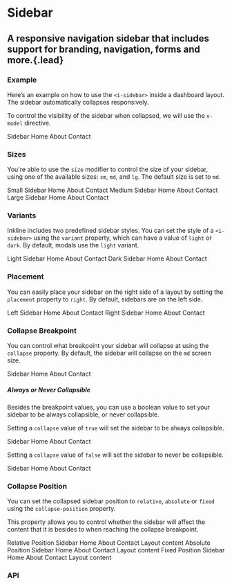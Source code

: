 # Sidebar
## A responsive navigation sidebar that includes support for branding, navigation, forms and more.{.lead}

### Example
Here’s an example on how to use the `<i-sidebar>` inside a dashboard layout. The sidebar automatically collapses responsively.

To control the visibility of the sidebar when collapsed, we will use the `v-model` directive.

<i-code-preview title="Sidebar Example" link="https://github.com/inkline/inkline/tree/master/src/components/Sidebar">

<i-layout class="sidebar-layout-example -lg">
    <i-layout-header class="_padding-0">
        <i-navbar :collapse="false">
            <i-navbar-brand>Sidebar</i-navbar-brand>
            <i-hamburger-menu class="_visible-md-and-down" :active="collapsed" @click="collapsed = !collapsed"></i-hamburger-menu>
        </i-navbar>
    </i-layout-header>
    <i-layout vertical>
        <i-sidebar v-model="collapsed" collapse-position="absolute">
            <i-nav vertical>
                <i-nav-item :to="{ name: 'docs-components-sidebar' }">Home</i-nav-item>
                <i-nav-item :to="{ name: 'index' }">About</i-nav-item>
                <i-nav-item :to="{ name: 'index' }">Contact</i-nav-item>
            </i-nav>
        </i-sidebar>
        <i-layout-content></i-layout-content>
    </i-layout>
</i-layout>

<template slot="html">

~~~html
<i-layout>
    <i-layout-header class="_padding-0">
        <i-navbar :collapse="false">
            <i-navbar-brand>Navbar</i-navbar-brand>
            <i-hamburger-menu class="_visible-md-and-down" :active="collapsed" @click="collapsed = !collapsed"></i-hamburger-menu>
        </i-navbar>
    </i-layout-header>
    <i-layout vertical>
        <i-sidebar v-model="collapsed">
            <i-nav vertical>
                <i-nav-item to="/">Home</i-nav-item>
                <i-nav-item to="/about">About</i-nav-item>
                <i-nav-item to="/contact">Contact</i-nav-item>
            </i-nav>
        </i-sidebar>
        <i-layout-content></i-layout-content>
    </i-layout>
</i-layout>
~~~

</template>
<template slot="js">

~~~js
export default {
    name: 'DashboardLayout',
    data() {
        return {
            collapsed: false
        };
    }
}
~~~

</template>
</i-code-preview>

### Sizes
You're able to use the `size` modifier to control the size of your sidebar, using one of the available sizes: `sm`, `md`, and `lg`. 
The default size is set to `md`.

<i-code-preview title="Sidebar Sizes" link="https://github.com/inkline/inkline/tree/master/src/components/Sidebar">

<i-layout class="sidebar-layout-example -sm">
    <i-layout-header class="_padding-0">
        <i-navbar :collapse="false">
            <i-navbar-brand>Small Sidebar</i-navbar-brand>
            <i-hamburger-menu class="_visible-md-and-down" :active="collapsedSizesSm" @click="collapsedSizesSm = !collapsedSizesSm"></i-hamburger-menu>
        </i-navbar>
    </i-layout-header>
    <i-layout vertical>
        <i-sidebar size="sm" collapse-position="absolute" v-model="collapsedSizesSm">
            <i-nav vertical>
                <i-nav-item :to="{ name: 'docs-components-sidebar' }">Home</i-nav-item>
                <i-nav-item :to="{ name: 'index' }">About</i-nav-item>
                <i-nav-item :to="{ name: 'index' }">Contact</i-nav-item>
            </i-nav>
        </i-sidebar>
        <i-layout-content></i-layout-content>
    </i-layout>
</i-layout>

<i-layout class="sidebar-layout-example -sm _margin-top-1">
    <i-layout-header class="_padding-0">
        <i-navbar :collapse="false">
            <i-navbar-brand>Medium Sidebar</i-navbar-brand>
            <i-hamburger-menu class="_visible-md-and-down" :active="collapsedSizesMd" @click="collapsedSizesMd = !collapsedSizesMd"></i-hamburger-menu>
        </i-navbar>
    </i-layout-header>
    <i-layout vertical>
        <i-sidebar size="md" collapse-position="absolute" v-model="collapsedSizesMd">
            <i-nav vertical>
                <i-nav-item :to="{ name: 'docs-components-sidebar' }">Home</i-nav-item>
                <i-nav-item :to="{ name: 'index' }">About</i-nav-item>
                <i-nav-item :to="{ name: 'index' }">Contact</i-nav-item>
            </i-nav>
        </i-sidebar>
        <i-layout-content></i-layout-content>
    </i-layout>
</i-layout>

<i-layout class="sidebar-layout-example -sm _margin-top-1">
    <i-layout-header class="_padding-0">
        <i-navbar :collapse="false">
            <i-navbar-brand>Large Sidebar</i-navbar-brand>
            <i-hamburger-menu class="_visible-md-and-down" :active="collapsedSizesLg" @click="collapsedSizesLg = !collapsedSizesLg"></i-hamburger-menu>
        </i-navbar>
    </i-layout-header>
    <i-layout vertical>
        <i-sidebar size="lg" collapse-position="absolute" v-model="collapsedSizesLg">
            <i-nav vertical>
                <i-nav-item :to="{ name: 'docs-components-sidebar' }">Home</i-nav-item>
                <i-nav-item :to="{ name: 'index' }">About</i-nav-item>
                <i-nav-item :to="{ name: 'index' }">Contact</i-nav-item>
            </i-nav>
        </i-sidebar>
        <i-layout-content></i-layout-content>
    </i-layout>
</i-layout>


<template slot="html">

~~~html
<i-layout>
    <i-layout-header class="_padding-0">
        <i-navbar :collapse="false">
            <i-navbar-brand>Small Sidebar</i-navbar-brand>
            <i-hamburger-menu class="_visible-md-and-down" :active="collapsed" @click="collapsed = !collapsed"></i-hamburger-menu>
        </i-navbar>
    </i-layout-header>
    <i-layout vertical>
        <i-sidebar size="sm" v-model="collapsed">
            <i-nav vertical>
                <i-nav-item to="/">Home</i-nav-item>
                <i-nav-item to="/about">About</i-nav-item>
                <i-nav-item to="/contact">Contact</i-nav-item>
            </i-nav>
        </i-sidebar>
        <i-layout-content></i-layout-content>
    </i-layout>
</i-layout>
~~~
~~~html
<i-layout>
    <i-layout-header class="_padding-0">
        <i-navbar :collapse="false">
            <i-navbar-brand>Small Sidebar</i-navbar-brand>
            <i-hamburger-menu class="_visible-md-and-down" :active="collapsed" @click="collapsed = !collapsed"></i-hamburger-menu>
        </i-navbar>
    </i-layout-header>
    <i-layout vertical>
        <i-sidebar size="md" v-model="collapsed">
            <i-nav vertical>
                <i-nav-item to="/">Home</i-nav-item>
                <i-nav-item to="/about">About</i-nav-item>
                <i-nav-item to="/contact">Contact</i-nav-item>
            </i-nav>
        </i-sidebar>
        <i-layout-content></i-layout-content>
    </i-layout>
</i-layout>
~~~
~~~html
<i-layout>
    <i-layout-header class="_padding-0">
        <i-navbar :collapse="false">
            <i-navbar-brand>Small Sidebar</i-navbar-brand>
            <i-hamburger-menu class="_visible-md-and-down" :active="collapsed" @click="collapsed = !collapsed"></i-hamburger-menu>
        </i-navbar>
    </i-layout-header>
    <i-layout vertical>
        <i-sidebar size="lg" v-model="collapsed">
            <i-nav vertical>
                <i-nav-item to="/">Home</i-nav-item>
                <i-nav-item to="/about">About</i-nav-item>
                <i-nav-item to="/contact">Contact</i-nav-item>
            </i-nav>
        </i-sidebar>
        <i-layout-content></i-layout-content>
    </i-layout>
</i-layout>
~~~

</template>
<template slot="js">

~~~js
export default {
    name: 'DashboardLayout',
    data() {
        return {
            collapsed: false
        };
    }
}
~~~

</template>
</i-code-preview>

### Variants
Inkline includes two predefined sidebar styles. You can set the style of a `<i-sidebar>` using the `variant` property, which can have a value of `light` or `dark`. By default, modals use the `light` variant.

<i-code-preview title="Sidebar Variants" link="https://github.com/inkline/inkline/tree/master/src/components/Sidebar">

<i-layout class="sidebar-layout-example">
    <i-layout-header class="_padding-0">
        <i-navbar variant="light" :collapse="false">
            <i-navbar-brand>Light Sidebar</i-navbar-brand>
            <i-hamburger-menu variant="light" class="_visible-md-and-down" :active="collapsedVariantsLight" @click="collapsedVariantsLight = !collapsedVariantsLight"></i-hamburger-menu>
        </i-navbar>
    </i-layout-header>
    <i-layout vertical>
        <i-sidebar variant="light" collapse-position="absolute" v-model="collapsedVariantsLight">
            <i-nav vertical>
                <i-nav-item :to="{ name: 'docs-components-sidebar' }">Home</i-nav-item>
                <i-nav-item :to="{ name: 'index' }">About</i-nav-item>
                <i-nav-item :to="{ name: 'index' }">Contact</i-nav-item>
            </i-nav>
        </i-sidebar>
        <i-layout-content></i-layout-content>
    </i-layout>
</i-layout>

<i-layout class="sidebar-layout-example _margin-top-1">
    <i-layout-header class="_padding-0">
        <i-navbar variant="dark" :collapse="false">
            <i-navbar-brand>Dark Sidebar</i-navbar-brand>
            <i-hamburger-menu variant="dark" class="_visible-md-and-down" :active="collapsedVariantsDark" @click="collapsedVariantsDark = !collapsedVariantsDark"></i-hamburger-menu>
        </i-navbar>
    </i-layout-header>
    <i-layout vertical>
        <i-sidebar variant="dark" collapse-position="absolute" v-model="collapsedVariantsDark">
            <i-nav vertical>
                <i-nav-item :to="{ name: 'docs-components-sidebar' }">Home</i-nav-item>
                <i-nav-item :to="{ name: 'index' }">About</i-nav-item>
                <i-nav-item :to="{ name: 'index' }">Contact</i-nav-item>
            </i-nav>
        </i-sidebar>
    </i-layout>
</i-layout>

<template slot="html">

~~~html
<i-layout>
    <i-layout-header class="_padding-0">
        <i-navbar variant="light" :collapse="false">
            <i-navbar-brand>Light Sidebar</i-navbar-brand>
            <i-hamburger-menu variant="light" class="_visible-md-and-down" :active="collapsed" @click="collapsed = !collapsed"></i-hamburger-menu>
        </i-navbar>
    </i-layout-header>
    <i-layout vertical>
        <i-sidebar variant="light" v-model="collapsed">
            <i-nav vertical>
                <i-nav-item to="/">Home</i-nav-item>
                <i-nav-item to="/about">About</i-nav-item>
                <i-nav-item to="/contact">Contact</i-nav-item>
            </i-nav>
        </i-sidebar>
        <i-layout-content></i-layout-content>
    </i-layout>
</i-layout>
~~~
~~~html
<i-layout>
    <i-layout-header class="_padding-0">
        <i-navbar variant="dark" :collapse="false">
            <i-navbar-brand>Dark Sidebar</i-navbar-brand>
            <i-hamburger-menu variant="dark" class="_visible-md-and-down" :active="collapsed" @click="collapsed = !collapsed"></i-hamburger-menu>
        </i-navbar>
    </i-layout-header>
    <i-layout vertical>
        <i-sidebar variant="dark" v-model="collapsed">
            <i-nav vertical>
                <i-nav-item to="/">Home</i-nav-item>
                <i-nav-item to="/about">About</i-nav-item>
                <i-nav-item to="/contact">Contact</i-nav-item>
            </i-nav>
        </i-sidebar>
        <i-layout-content></i-layout-content>
    </i-layout>
</i-layout>
~~~

</template>
<template slot="js">

~~~js
export default {
    name: 'DashboardLayout',
    data() {
        return {
            collapsed: false
        };
    }
}
~~~

</template>
</i-code-preview>


### Placement
You can easily place your sidebar on the right side of a layout by setting the `placement` property to `right`. By default, sidebars are on the left side.

<i-code-preview title="Sidebar Placement" link="https://github.com/inkline/inkline/tree/master/src/components/Sidebar">

<i-layout class="sidebar-layout-example">
    <i-layout-header class="_padding-0">
        <i-navbar :collapse="false">
            <i-navbar-brand>Left Sidebar</i-navbar-brand>
            <i-hamburger-menu class="_visible-md-and-down" :active="collapsedPlacementLeft" @click="collapsedPlacementLeft = !collapsedPlacementLeft"></i-hamburger-menu>
        </i-navbar>
    </i-layout-header>
    <i-layout vertical>
        <i-sidebar collapse-position="absolute" placement="left" v-model="collapsedPlacementLeft">
            <i-nav vertical>
                <i-nav-item :to="{ name: 'docs-components-sidebar' }">Home</i-nav-item>
                <i-nav-item :to="{ name: 'index' }">About</i-nav-item>
                <i-nav-item :to="{ name: 'index' }">Contact</i-nav-item>
            </i-nav>
        </i-sidebar>
        <i-layout-content></i-layout-content>
    </i-layout>
</i-layout>

<i-layout class="sidebar-layout-example _margin-top-1">
    <i-layout-header class="_padding-0">
        <i-navbar :collapse="false">
            <i-navbar-brand>Right Sidebar</i-navbar-brand>
            <i-hamburger-menu class="_visible-md-and-down" :active="collapsedPlacementRight" @click="collapsedPlacementRight = !collapsedPlacementRight"></i-hamburger-menu>
        </i-navbar>
    </i-layout-header>
    <i-layout vertical>
        <i-layout-content></i-layout-content>
        <i-sidebar collapse-position="absolute" placement="right" v-model="collapsedPlacementRight">
            <i-nav vertical>
                <i-nav-item :to="{ name: 'docs-components-sidebar' }">Home</i-nav-item>
                <i-nav-item :to="{ name: 'index' }">About</i-nav-item>
                <i-nav-item :to="{ name: 'index' }">Contact</i-nav-item>
            </i-nav>
        </i-sidebar>
    </i-layout>
</i-layout>

<template slot="html">

~~~html
<i-layout">
    <i-layout-header class="_padding-0">
        <i-navbar :collapse="false">
            <i-navbar-brand>Left Sidebar</i-navbar-brand>
            <i-hamburger-menu class="_visible-md-and-down" :active="collapsed" @click="collapsed = !collapsed"></i-hamburger-menu>
        </i-navbar>
    </i-layout-header>
    <i-layout vertical>
        <i-sidebar placement="left" v-model="collapsed">
            <i-nav vertical>
                <i-nav-item to="/">Home</i-nav-item>
                <i-nav-item to="/about">About</i-nav-item>
                <i-nav-item to="/contact">Contact</i-nav-item>
            </i-nav>
        </i-sidebar>
        <i-layout-content></i-layout-content>
    </i-layout>
</i-layout>
~~~

~~~html
<i-layout">
    <i-layout-header class="_padding-0">
        <i-navbar :collapse="false">
            <i-navbar-brand>Right Sidebar</i-navbar-brand>
            <i-hamburger-menu class="_visible-md-and-down" :active="collapsed" @click="collapsed = !collapsed"></i-hamburger-menu>
        </i-navbar>
    </i-layout-header>
    <i-layout vertical>
        <i-layout-content></i-layout-content>
        <i-sidebar placement="right" v-model="collapsed">
            <i-nav vertical>
                <i-nav-item to="/">Home</i-nav-item>
                <i-nav-item to="/about">About</i-nav-item>
                <i-nav-item to="/contact">Contact</i-nav-item>
            </i-nav>
        </i-sidebar>
    </i-layout>
</i-layout>
~~~

</template>
<template slot="js">

~~~js
export default {
    name: 'DashboardLayout',
    data() {
        return {
            collapsed: false
        };
    }
}
~~~

</template>
</i-code-preview>

### Collapse Breakpoint
You can control what breakpoint your sidebar will collapse at using the `collapse` property. By default, the sidebar will collapse on the `md` screen size.

<i-code-preview title="Collapse Breakpoint Example" link="https://github.com/inkline/inkline/tree/master/src/components/Sidebar">

<i-layout class="sidebar-layout-example">
    <i-layout-header class="_padding-0">
        <i-navbar :collapse="false">
            <i-navbar-brand>Sidebar</i-navbar-brand>
            <i-hamburger-menu class="_visible-lg-and-down" :active="collapsedBreakpointLg" @click="collapsedBreakpointLg = !collapsedBreakpointLg"></i-hamburger-menu>
        </i-navbar>
    </i-layout-header>
    <i-layout vertical>
        <i-sidebar collapse-position="absolute" collapse="lg" v-model="collapsedBreakpointLg">
            <i-nav vertical>
                <i-nav-item :to="{ name: 'docs-components-sidebar' }">Home</i-nav-item>
                <i-nav-item :to="{ name: 'index' }">About</i-nav-item>
                <i-nav-item :to="{ name: 'index' }">Contact</i-nav-item>
            </i-nav>
        </i-sidebar>
        <i-layout-content></i-layout-content>
    </i-layout>
</i-layout>

<template slot="html">

~~~html
<i-layout">
    <i-layout-header class="_padding-0">
        <i-navbar :collapse="false">
            <i-navbar-brand>Sidebar</i-navbar-brand>
            <i-hamburger-menu class="_visible-lg-and-down" :active="collapsed" @click="collapsed = !collapsed"></i-hamburger-menu>
        </i-navbar>
    </i-layout-header>
    <i-layout vertical>
        <i-sidebar collapse="lg" v-model="collapsed">
            <i-nav vertical>
                <i-nav-item to="/">Home</i-nav-item>
                <i-nav-item to="/about">About</i-nav-item>
                <i-nav-item to="/contact">Contact</i-nav-item>
            </i-nav>
        </i-sidebar>
        <i-layout-content></i-layout-content>
    </i-layout>
</i-layout>
~~~

</template>
<template slot="js">

~~~js
export default {
    name: 'DashboardLayout',
    data() {
        return {
            collapsed: false
        };
    }
}
~~~

</template>
</i-code-preview>

##### Always or Never Collapsible

Besides the breakpoint values, you can use a boolean value to set your sidebar to be always collapsible, or never collapsible.

Setting a `collapse` value of `true` will set the sidebar to be always collapsible.

<i-code-preview title="Always Collapsible Example" link="https://github.com/inkline/inkline/tree/master/src/components/Sidebar">

<i-layout class="sidebar-layout-example">
    <i-layout-header class="_padding-0">
        <i-navbar :collapse="false">
            <i-navbar-brand>Sidebar</i-navbar-brand>
            <i-hamburger-menu :active="collapsedBreakpointAlways" @click="collapsedBreakpointAlways = !collapsedBreakpointAlways"></i-hamburger-menu>
        </i-navbar>
    </i-layout-header>
    <i-layout vertical>
        <i-sidebar collapse-position="absolute" :collapse="true" v-model="collapsedBreakpointAlways">
            <i-nav vertical>
                <i-nav-item :to="{ name: 'docs-components-sidebar' }">Home</i-nav-item>
                <i-nav-item :to="{ name: 'index' }">About</i-nav-item>
                <i-nav-item :to="{ name: 'index' }">Contact</i-nav-item>
            </i-nav>
        </i-sidebar>
        <i-layout-content></i-layout-content>
    </i-layout>
</i-layout>

<template slot="html">

~~~html
<i-layout">
    <i-layout-header class="_padding-0">
        <i-navbar :collapse="false">
            <i-navbar-brand>Sidebar</i-navbar-brand>
            <i-hamburger-menu :active="collapsed" @click="collapsed = !collapsed"></i-hamburger-menu>
        </i-navbar>
    </i-layout-header>
    <i-layout vertical>
        <i-sidebar :collapse="true" v-model="collapsed">
            <i-nav vertical>
                <i-nav-item to="/">Home</i-nav-item>
                <i-nav-item to="/about">About</i-nav-item>
                <i-nav-item to="/contact">Contact</i-nav-item>
            </i-nav>
        </i-sidebar>
        <i-layout-content></i-layout-content>
    </i-layout>
</i-layout>
~~~

</template>
<template slot="js">

~~~js
export default {
    name: 'DashboardLayout',
    data() {
        return {
            collapsed: false
        };
    }
}
~~~

</template>
</i-code-preview>

Setting a `collapse` value of `false` will set the sidebar to never be collapsible.

<i-code-preview title="Never Collapsible Example" link="https://github.com/inkline/inkline/tree/master/src/components/Sidebar">

<i-layout class="sidebar-layout-example">
    <i-layout-header class="_padding-0">
        <i-navbar :collapse="false">
            <i-navbar-brand>Sidebar</i-navbar-brand>
        </i-navbar>
    </i-layout-header>
    <i-layout vertical>
        <i-sidebar collapse-position="absolute" :collapse="false">
            <i-nav vertical>
                <i-nav-item :to="{ name: 'docs-components-sidebar' }">Home</i-nav-item>
                <i-nav-item :to="{ name: 'index' }">About</i-nav-item>
                <i-nav-item :to="{ name: 'index' }">Contact</i-nav-item>
            </i-nav>
        </i-sidebar>
        <i-layout-content></i-layout-content>
    </i-layout>
</i-layout>

<template slot="html">

~~~html
<i-layout">
    <i-layout-header class="_padding-0">
        <i-navbar :collapse="false">
            <i-navbar-brand>Sidebar</i-navbar-brand>
        </i-navbar>
    </i-layout-header>
    <i-layout vertical>
        <i-sidebar :collapse="false">
            <i-nav vertical>
                <i-nav-item to="/">Home</i-nav-item>
                <i-nav-item to="/about">About</i-nav-item>
                <i-nav-item to="/contact">Contact</i-nav-item>
            </i-nav>
        </i-sidebar>
        <i-layout-content></i-layout-content>
    </i-layout>
</i-layout>
~~~

</template>
<template slot="js">

~~~js
export default {
    name: 'DashboardLayout',
    data() {
        return {
            collapsed: false
        };
    }
}
~~~

</template>
</i-code-preview>

### Collapse Position
You can set the collapsed sidebar position to `relative`, `absolute` or `fixed` using the `collapse-position` property. 

This property allows you to control whether the sidebar will affect the content that it is besides to when reaching the collapse breakpoint. 

<i-code-preview title="Sidebar Collapse Position" link="https://github.com/inkline/inkline/tree/master/src/components/Sidebar">

<i-layout class="sidebar-layout-example">
    <i-layout-header class="_padding-0">
        <i-navbar :collapse="false">
            <i-navbar-brand>Relative Position Sidebar</i-navbar-brand>
            <i-hamburger-menu :active="collapsedPositionRelative" @click="collapsedPositionRelative = !collapsedPositionRelative"></i-hamburger-menu>
        </i-navbar>
    </i-layout-header>
    <i-layout vertical>
        <i-sidebar :collapse="true" collapse-position="relative" v-model="collapsedPositionRelative">
            <i-nav vertical>
                <i-nav-item :to="{ name: 'docs-components-sidebar' }">Home</i-nav-item>
                <i-nav-item :to="{ name: 'index' }">About</i-nav-item>
                <i-nav-item :to="{ name: 'index' }">Contact</i-nav-item>
            </i-nav>
        </i-sidebar>
        <i-layout-content class="_display-flex _justify-content-center _align-items-center">Layout content</i-layout-content>
    </i-layout>
</i-layout>


<i-layout class="sidebar-layout-example _margin-top-1">
    <i-layout-header class="_padding-0">
        <i-navbar :collapse="false">
            <i-navbar-brand>Absolute Position Sidebar</i-navbar-brand>
            <i-hamburger-menu :active="collapsedPositionAbsolute" @click="collapsedPositionAbsolute = !collapsedPositionAbsolute"></i-hamburger-menu>
        </i-navbar>
    </i-layout-header>
    <i-layout vertical>
        <i-sidebar :collapse="true" collapse-position="absolute" v-model="collapsedPositionAbsolute">
            <i-nav vertical>
                <i-nav-item :to="{ name: 'docs-components-sidebar' }">Home</i-nav-item>
                <i-nav-item :to="{ name: 'index' }">About</i-nav-item>
                <i-nav-item :to="{ name: 'index' }">Contact</i-nav-item>
            </i-nav>
        </i-sidebar>
        <i-layout-content class="_display-flex _justify-content-center _align-items-center">Layout content</i-layout-content>
    </i-layout>
</i-layout>

<i-layout class="sidebar-layout-example _margin-top-1">
    <i-layout-header class="_padding-0">
        <i-navbar :collapse="false">
            <i-navbar-brand>Fixed Position Sidebar</i-navbar-brand>
            <i-hamburger-menu :active="collapsedPositionFixed" @click="collapsedPositionFixed = !collapsedPositionFixed"></i-hamburger-menu>
        </i-navbar>
    </i-layout-header>
    <i-layout vertical>
        <i-sidebar :collapse="true" collapse-position="absolute" v-model="collapsedPositionFixed">
            <i-nav vertical>
                <i-nav-item :to="{ name: 'docs-components-sidebar' }">Home</i-nav-item>
                <i-nav-item :to="{ name: 'index' }">About</i-nav-item>
                <i-nav-item :to="{ name: 'index' }">Contact</i-nav-item>
            </i-nav>
        </i-sidebar>
        <i-layout-content class="_display-flex _justify-content-center _align-items-center">Layout content</i-layout-content>
    </i-layout>
</i-layout>

<template slot="html">

~~~html
<i-layout">
    <i-layout-header class="_padding-0">
        <i-navbar :collapse="false">
            <i-navbar-brand>Relative Position Sidebar</i-navbar-brand>
            <i-hamburger-menu class="_visible-md-and-down" :active="collapsed" @click="collapsed = !collapsed"></i-hamburger-menu>
        </i-navbar>
    </i-layout-header>
    <i-layout vertical>
        <i-sidebar collapse-position="relative" v-model="collapsed">
            <i-nav vertical>
                <i-nav-item to="/">Home</i-nav-item>
                <i-nav-item to="/about">About</i-nav-item>
                <i-nav-item to="/contact">Contact</i-nav-item>
            </i-nav>
        </i-sidebar>
        <i-layout-content></i-layout-content>
    </i-layout>
</i-layout>
~~~

~~~html
<i-layout">
    <i-layout-header class="_padding-0">
        <i-navbar :collapse="false">
            <i-navbar-brand>Absolute Position Sidebar</i-navbar-brand>
            <i-hamburger-menu class="_visible-md-and-down" :active="collapsed" @click="collapsed = !collapsed"></i-hamburger-menu>
        </i-navbar>
    </i-layout-header>
    <i-layout vertical>
        <i-sidebar collapse-position="absolute" v-model="collapsed">
            <i-nav vertical>
                <i-nav-item to="/">Home</i-nav-item>
                <i-nav-item to="/about">About</i-nav-item>
                <i-nav-item to="/contact">Contact</i-nav-item>
            </i-nav>
        </i-sidebar>
        <i-layout-content></i-layout-content>
    </i-layout>
</i-layout>
~~~

~~~html
<i-layout">
    <i-layout-header class="_padding-0">
        <i-navbar :collapse="false">
            <i-navbar-brand>Fixed Position Sidebar</i-navbar-brand>
            <i-hamburger-menu class="_visible-md-and-down" :active="collapsed" @click="collapsed = !collapsed"></i-hamburger-menu>
        </i-navbar>
    </i-layout-header>
    <i-layout vertical>
        <i-sidebar collapse-position="fixed" v-model="collapsed">
            <i-nav vertical>
                <i-nav-item to="/">Home</i-nav-item>
                <i-nav-item to="/about">About</i-nav-item>
                <i-nav-item to="/contact">Contact</i-nav-item>
            </i-nav>
        </i-sidebar>
        <i-layout-content></i-layout-content>
    </i-layout>
</i-layout>
~~~

</template>
<template slot="js">

~~~js
export default {
    name: 'DashboardLayout',
    data() {
        return {
            collapsed: false
        };
    }
}
~~~

</template>
</i-code-preview>

### API

<i-api-preview title="Sidebar API" markup="i-sidebar" expanded link="https://github.com/inkline/inkline/tree/master/src/components/Sidebar">
    <template slot="props">
        <i-table bordered responsive>
            <thead>
                <tr>
                    <th>Property</th>
                    <th>Description</th>
                    <th>Type</th>
                    <th>Accepted</th>
                    <th>Default</th>
                </tr>
            </thead>
            <tbody>
                <tr>
                    <td>collapse</td>
                    <td>Specifies the breakpoint at which to collapse the sidebar.</td>
                    <td><code>String</code>, <code>Boolean</code></td>
                    <td><code>xs</code>, <code>sm</code>, <code>md</code>, <code>lg</code>, <code>xl</code>, <code>true</code>, <code>false</code></td>
                    <td><code>md</code></td>
                </tr>
                <tr>
                    <td>collapseOnClick</td>
                    <td>Collapses the sidebar when clicking a sidebar item.</td>
                    <td><code>Boolean</code></td>
                    <td><code>true</code>, <code>false</code></td>
                    <td><code>true</code></td>
                </tr>
                <tr>
                    <td>collapseOnClickOverlay</td>
                    <td>Collapses the sidebar when clicking the sidebar overlay. The overlay appears only for <code>absolute</code> and <code>fixed</code> collapse positions.</td>
                    <td><code>Boolean</code></td>
                    <td><code>true</code>, <code>false</code></td>
                    <td><code>true</code></td>
                </tr>
                <tr>
                    <td>collapsePosition</td>
                    <td>Sets the position of the sidebar when collapsed.</td>
                    <td><code>String</code></td>
                    <td><code>relative</code>, <code>absolute</code>, <code>fixed</code></td>
                    <td><code>fixed</code></td>
                </tr>
                <tr>
                    <td>placement</td>
                    <td>Sets the placement of the sidebar to the left or to the right.</td>
                    <td><code>String</code></td>
                    <td><code>relative</code>, <code>absolute</code>, <code>fixed</code></td>
                    <td><code>fixed</code></td>
                </tr>
                <tr>
                    <td>size</td>
                    <td>Sets the size of the sidebar component.</td>
                    <td><code>String</code></td>
                    <td><code>sm</code>, <code>md</code>, <code>lg</code></td>
                    <td><code>md</code></td>
                </tr>
                <tr>
                    <td>value</td>
                    <td>Provides a way to collapse the sidebar programmatically. Should be used as part of <code>v-model</code> directive.</td>
                    <td><code>Boolean</code></td>
                    <td><code>true</code>, <code>false</code></td>
                    <td><code>false</code></td>
                </tr>
                <tr>
                    <td>variant</td>
                    <td>Sets the color variant of the sidebar component.</td>
                    <td><code>String</code></td>
                    <td><code>light</code>, <code>dark</code></td>
                    <td><code>light</code></td>
                </tr>
            </tbody>
        </i-table>
    </template>
    <template slot="slots">
        <i-table bordered responsive class="_margin-bottom-0">
            <thead>
                <tr>
                    <th>Name</th>
                    <th>Description</th>
                </tr>
            </thead>
            <tbody>
                <tr>
                    <td>default</td>
                    <td>Slot for sidebar component default content.</td>
                </tr>
            </tbody>
        </i-table>
    </template>
</i-api-preview>
